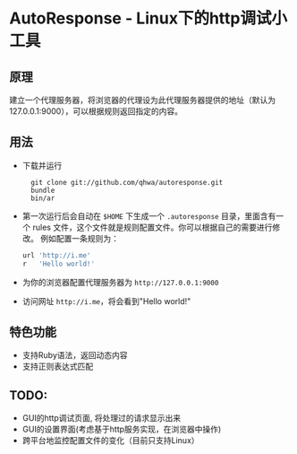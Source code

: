 # AutoResponse - Linux下的http调试小工具

## 原理
建立一个代理服务器，将浏览器的代理设为此代理服务器提供的地址（默认为127.0.0.1:9000），可以根据规则返回指定的内容。

## 用法

* 下载并运行

        git clone git://github.com/qhwa/autoresponse.git
        bundle
        bin/ar

* 第一次运行后会自动在 `$HOME` 下生成一个 `.autoresponse` 目录，里面含有一个 rules 文件，这个文件就是规则配置文件。你可以根据自己的需要进行修改。
    例如配置一条规则为：

    ~~~ruby
    url 'http://i.me'
    r   'Hello world!'
    ~~~

* 为你的浏览器配置代理服务器为 `http://127.0.0.1:9000`

* 访问网址 `http://i.me`，将会看到"Hello world!"

## 特色功能
* 支持Ruby语法，返回动态内容
* 支持正则表达式匹配

## TODO:
* GUI的http调试页面, 将处理过的请求显示出来
* GUI的设置界面(考虑基于http服务实现，在浏览器中操作)
* 跨平台地监控配置文件的变化（目前只支持Linux）
